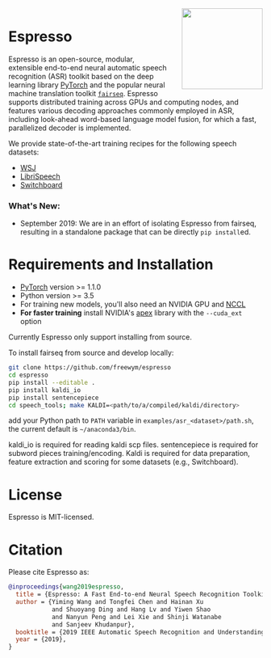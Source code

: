 <img src="espresso_logo.png" align="right" style="padding-left: 20px" height="160px" />

# Espresso

Espresso is an open-source, modular, extensible end-to-end neural automatic speech recognition (ASR) toolkit based on the deep learning library [PyTorch](https://github.com/pytorch/pytorch) and the popular neural machine translation toolkit [`fairseq`](https://github.com/pytorch/fairseq). Espresso supports distributed training across GPUs and computing nodes, and features various decoding approaches commonly employed in ASR, including look-ahead word-based language model fusion, for which a fast, parallelized decoder is implemented. 

We provide state-of-the-art training recipes for the following speech datasets:
 - [WSJ](https://github.com/freewym/espresso/tree/master/examples/asr_wsj)
 - [LibriSpeech](https://github.com/freewym/espresso/tree/master/examples/asr_librispeech)
 - [Switchboard](https://github.com/freewym/espresso/tree/master/examples/asr_swbd)

### What's New:

- September 2019: We are in an effort of isolating Espresso from fairseq, resulting in a standalone package that can be directly `pip install`ed.

# Requirements and Installation

* [PyTorch](http://pytorch.org/) version >= 1.1.0
* Python version >= 3.5
* For training new models, you'll also need an NVIDIA GPU and [NCCL](https://github.com/NVIDIA/nccl)
* **For faster training** install NVIDIA's [apex](https://github.com/NVIDIA/apex) library with the `--cuda_ext` option

Currently Espresso only support installing from source.

To install fairseq from source and develop locally:
```bash
git clone https://github.com/freewym/espresso
cd espresso
pip install --editable .
pip install kaldi_io
pip install sentencepiece
cd speech_tools; make KALDI=<path/to/a/compiled/kaldi/directory>
```
add your Python path to `PATH` variable in `examples/asr_<dataset>/path.sh`, the current default is `~/anaconda3/bin`.

kaldi\_io is required for reading kaldi scp files. sentencepiece is required for subword pieces training/encoding.
Kaldi is required for data preparation, feature extraction and scoring for some datasets (e.g., Switchboard).

# License
Espresso is MIT-licensed.

# Citation

Please cite Espresso as:

```bibtex
@inproceedings{wang2019espresso,
  title = {Espresso: A Fast End-to-end Neural Speech Recognition Toolkit},
  author = {Yiming Wang and Tongfei Chen and Hainan Xu 
            and Shuoyang Ding and Hang Lv and Yiwen Shao 
            and Nanyun Peng and Lei Xie and Shinji Watanabe 
            and Sanjeev Khudanpur},
  booktitle = {2019 IEEE Automatic Speech Recognition and Understanding Workshop (ASRU)},
  year = {2019},
}
```
